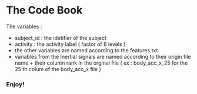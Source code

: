 The Code Book
======
The variables : 
- subject_id : the idetifier of the subject
- activity : the activity label ( factor of 6 levels )
- the other variables are named according to the features.txt.
- variables from the Inertial signals are named according to their origin file name + their column rank in the orginal file ( ex : body_acc_x_25 for the 25 th colum of the body_acc_x file )

### Enjoy!
